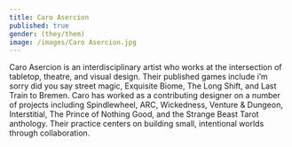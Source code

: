 ```yaml
---
title: Caro Asercion
published: true
gender: (they/them)
image: /images/Caro Asercion.jpg
---
```


Caro Asercion is an interdisciplinary artist who works at the intersection of tabletop, theatre, and visual design. Their published games include i’m sorry did you say street magic, Exquisite Biome, The Long Shift, and Last Train to Bremen. Caro has worked as a contributing designer on a number of projects including Spindlewheel, ARC, Wickedness, Venture & Dungeon, Interstitial, The Prince of Nothing Good, and the Strange Beast Tarot anthology. Their practice centers on building small, intentional worlds through collaboration.
